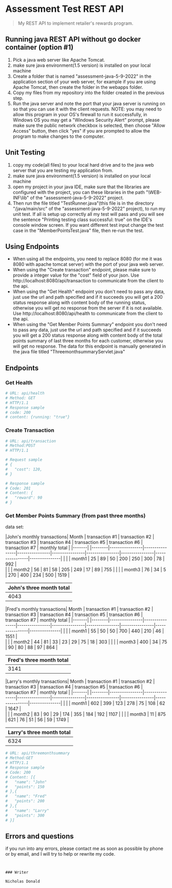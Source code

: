 # Assessment Test REST API

> My REST API to implement retailer's rewards program.

## Running java REST API without go docker container (option #1)
1. Pick a java web server like Apache Tomcat.
2. make sure java environment(1.5 version) is installed on your local machine
3. Create a folder that is named "assessment-java-5-9-2022" in the application section of your web server, for example if you are using
    Apache Tomcat, then create the folder in the webapps folder.
4. Copy my files from my repository into the folder created in the previous step.
5. Run the java server and note the port that your java server is running on so that you can use it
    with the client requests.
   NOTE: you may need to allow this program in your OS's firewall to run it successfully, in Windows OS you may get a "Windows Security Alert" prompt,
   please make sure the public network checkbox is selected, then choose "Allow Access" button, then click "yes" if you are prompted to allow the program to 
   make changes to the computer.


## Unit Testing
1. copy my code(all files) to your local hard drive and to the java web server that you are testing my 
    application from.
2. make sure java environment(1.5 version) is installed on your local machine
3. open my project in your java IDE, make sure that the libraries are configured with the project, 
    you can these libraries in the path "\WEB-INF\lib" of the "assessment-java-5-9-2022" project.
4. Then run the file titled "TestRunner.java"(this file is in the directory "/java/main/src" of the 
    "assessment-java-5-9-2022" project), to run my unit test. If all is setup up correctly 
    all my test will pass and you will see the sentence "Printing testing class successful: true"
    on the IDE's console window screen. If you want different test input change the test case in the
    "MemberPointsTest.java" file, then re-run the test. 



## Using Endpoints
- When using all the endpoints, you need to replace 8080 (for me it was 8080 with apache tomcat server) with the port of your java web server.
- When using the "Create transaction" endpoint, please make sure to provide a integer value for the "cost" field of your json.
  Use http://localhost:8080/api/transaction to communicate from the client to the api.
- When using the "Get Health" endpoint you don't need to pass any data, just use the url and path specified and if it succeeds
  you will get a 200 status response along with content body of the running status, otherwise you will get no response from the 
  server if it is not available. Use http://localhost:8080/api/health to communicate from the client to the api.
- When using the "Get Member Points Summary" endpoint you don't need to pass any data, just use the url and path specified 
  and if it succeeds you will get a 200 status response along with content body of the total points summary of last three 
  months for each customer, otherwise you will get no response.
  The data for this endpoint is manually generated in the java file titled "ThreemonthsummaryServlet.java"
## Endpoints

### Get Health
``` bash
# URL: api/health
# Method: GET  
# HTTP/1.1
# Response sample
# code: 200
# content: {running: "true"}
```

### Create Transaction
``` bash
# URL: api/transaction 
# Method:POST 
# HTTP/1.1

# Request sample
# {
#   "cost": 120,
# }

# Response sample
# Code: 201
# Content: {
#   "reward": 90
# }
```

### Get Member Points Summary (from past three months)
data set:

|John's monthly transactions| Month  | transaction #1 | transaction #2 | transaction #3 | transaction #4 | transaction #5 | transaction #6 | transaction #7 | monthly total |
|-------|                   |--------|----------------|----------------|----------------|----------------|----------------|----------------|----------------|---------------|
|       |                   | month1 | 25             | 89             | 50             | 200            | 250            | 300            | 78             | 992           |	  
|       |                   | month2 | 56             | 81             | 58             | 205            | 249            | 17             | 89             | 755           |
|       |                   | month3 | 76             | 34             | 5              | 270            | 400            | 234            | 500            | 1519         |


| John's three month total |
|--------------------------|
| 4043                     |

|Fred's monthly transactions| Month  | transaction #1 | transaction #2 | transaction #3 | transaction #4 | transaction #5 | transaction #6 | transaction #7 | monthly total |
|-------|                   |--------|----------------|----------------|----------------|----------------|----------------|----------------|----------------|---------------|
|       |                   | month1 | 55             | 50             | 50             | 700            | 440            | 210            | 46             | 1551          |	  
|       |                   | month2 | 44             | 81             | 33             | 23             | 29             | 75             | 18             | 303           |
|       |                   | month3 | 400            | 34             | 75             | 90             | 80             | 88             | 97             | 864           |

| Fred's three month total |
|--------------------------|
| 3141                     |

|Larry's monthly transactions| Month  | transaction #1 | transaction #2 | transaction #3 | transaction #4 | transaction #5 | transaction #6 | transaction #7 | monthly total |
|-------|                    |--------|----------------|----------------|----------------|----------------|----------------|----------------|----------------|---------------|
|       |                    | month1 |  602           | 399            | 123            | 278            | 75             | 108            | 62             | 1647          |	  
|       |                    | month2 | 83             | 90             | 29             | 174            | 355            | 184            | 192            | 1107          |
|       |                    | month3 | 11             | 875            | 621            | 76             | 51             | 56             | 59             | 1749          |

| Larry's three month total |
|---------------------------|
| 6324                      |

``` bash
# URL: api/threemonthsummary
# Method:GET
# HTTP/1.1
# Response sample
# Code: 200
# Content: [{
#   "name": "John" 
#   "points": 150
# },{
#   "name": "Fred" 
#   "points": 200
# },{
#   "name": "Larry" 
#   "points": 300
# }]
```

## Errors and questions
if you run into any errors, please contact me as soon as possible by phone or by email, and I will try to help or rewrite my code.



```


### Writer

Nicholas Donald

